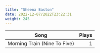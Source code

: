```yaml
---
title: "Sheena Easton"
date: 2022-12-07/2022T23:22:31
weight: 245
---
```




 Song | Plays 
----- | -----:
Morning Train (Nine To Five) | 1
